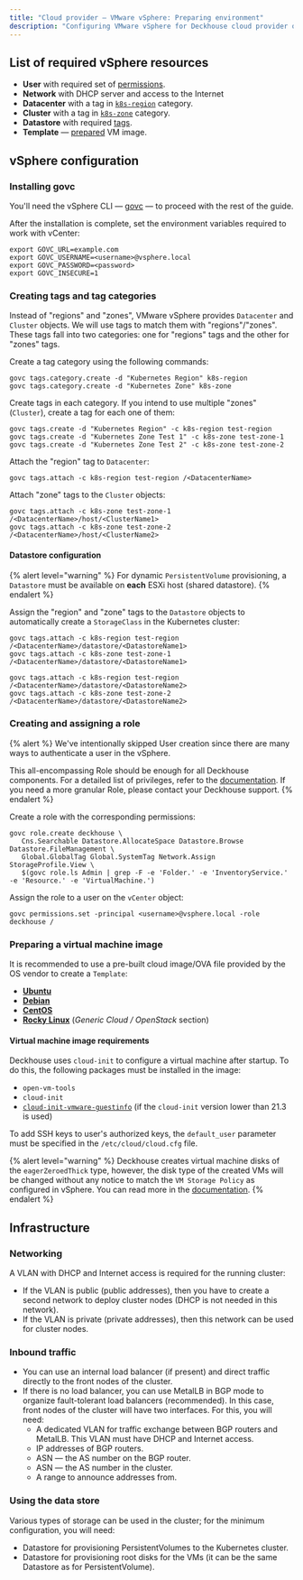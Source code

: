 ```yaml
---
title: "Cloud provider — VMware vSphere: Preparing environment"
description: "Configuring VMware vSphere for Deckhouse cloud provider operation."
---
```


<!-- AUTHOR! Don't forget to update getting started if necessary -->

## List of required vSphere resources

* **User** with required set of [permissions](#creating-and-assigning-a-role).
* **Network** with DHCP server and access to the Internet
* **Datacenter** with a tag in [`k8s-region`](#creating-tags-and-tag-categories) category.
* **Cluster** with a tag in [`k8s-zone`](#creating-tags-and-tag-categories) category.
* **Datastore** with required [tags](#datastore-configuration).
* **Template** — [prepared](#preparing-a-virtual-machine-image) VM image.

## vSphere configuration

### Installing govc

You'll need the vSphere CLI — [govc](https://github.com/vmware/govmomi/tree/master/govc#installation) — to proceed with the rest of the guide.

After the installation is complete, set the environment variables required to work with vCenter:

```shell
export GOVC_URL=example.com
export GOVC_USERNAME=<username>@vsphere.local
export GOVC_PASSWORD=<password>
export GOVC_INSECURE=1
```

### Creating tags and tag categories

Instead of "regions" and "zones", VMware vSphere provides `Datacenter` and `Cluster` objects. We will use tags to match them with "regions"/"zones". These tags fall into two categories: one for "regions" tags and the other for "zones" tags.

Create a tag category using the following commands:

```shell
govc tags.category.create -d "Kubernetes Region" k8s-region
govc tags.category.create -d "Kubernetes Zone" k8s-zone
```

Create tags in each category. If you intend to use multiple "zones" (`Cluster`), create a tag for each one of them:

```shell
govc tags.create -d "Kubernetes Region" -c k8s-region test-region
govc tags.create -d "Kubernetes Zone Test 1" -c k8s-zone test-zone-1
govc tags.create -d "Kubernetes Zone Test 2" -c k8s-zone test-zone-2
```

Attach the "region" tag to `Datacenter`:

```shell
govc tags.attach -c k8s-region test-region /<DatacenterName>
```

Attach "zone" tags to the `Cluster` objects:

```shell
govc tags.attach -c k8s-zone test-zone-1 /<DatacenterName>/host/<ClusterName1>
govc tags.attach -c k8s-zone test-zone-2 /<DatacenterName>/host/<ClusterName2>
```

#### Datastore configuration

{% alert level="warning" %}
For dynamic `PersistentVolume` provisioning, a `Datastore` must be available on **each** ESXi host (shared datastore).
{% endalert %}

Assign the "region" and "zone" tags to the `Datastore` objects to automatically create a `StorageClass` in the Kubernetes cluster:

```shell
govc tags.attach -c k8s-region test-region /<DatacenterName>/datastore/<DatastoreName1>
govc tags.attach -c k8s-zone test-zone-1 /<DatacenterName>/datastore/<DatastoreName1>

govc tags.attach -c k8s-region test-region /<DatacenterName>/datastore/<DatastoreName2>
govc tags.attach -c k8s-zone test-zone-2 /<DatacenterName>/datastore/<DatastoreName2>
```

### Creating and assigning a role

{% alert %}
We've intentionally skipped User creation since there are many ways to authenticate a user in the vSphere.

This all-encompassing Role should be enough for all Deckhouse components. For a detailed list of privileges, refer to the [documentation](/products/kubernetes-platform/documentation/v1/modules/030-cloud-provider-vsphere/configuration.html#list-of-required-privileges). If you need a more granular Role, please contact your Deckhouse support.
{% endalert %}

Create a role with the corresponding permissions:

```shell
govc role.create deckhouse \
   Cns.Searchable Datastore.AllocateSpace Datastore.Browse Datastore.FileManagement \
   Global.GlobalTag Global.SystemTag Network.Assign StorageProfile.View \
   $(govc role.ls Admin | grep -F -e 'Folder.' -e 'InventoryService.' -e 'Resource.' -e 'VirtualMachine.')
```

Assign the role to a user on the `vCenter` object:

```shell
govc permissions.set -principal <username>@vsphere.local -role deckhouse /
```

### Preparing a virtual machine image

It is recommended to use a pre-built cloud image/OVA file provided by the OS vendor to create a `Template`:

* [**Ubuntu**](https://cloud-images.ubuntu.com/)
* [**Debian**](https://cloud.debian.org/images/cloud/)
* [**CentOS**](https://cloud.centos.org/)
* [**Rocky Linux**](https://rockylinux.org/alternative-images/) (*Generic Cloud / OpenStack* section)

#### Virtual machine image requirements

Deckhouse uses `cloud-init` to configure a virtual machine after startup. To do this, the following packages must be installed in the image:

* `open-vm-tools`
* `cloud-init`
* [`cloud-init-vmware-guestinfo`](https://github.com/vmware-archive/cloud-init-vmware-guestinfo#installation) (if the `cloud-init` version lower than 21.3 is used)

To add SSH keys to user's authorized keys, the `default_user` parameter must be specified in the `/etc/cloud/cloud.cfg` file.

{% alert level="warning" %}
Deckhouse creates virtual machine disks of the `eagerZeroedThick` type, however, the disk type of the created VMs will be changed without any notice to match the `VM Storage Policy` as configured in vSphere.
You can read more in the [documentation](https://github.com/hashicorp/terraform-provider-vsphere/blob/main/website/docs/r/virtual_machine.html.markdown#virtual-disk-provisioning-policies).
{% endalert %}

## Infrastructure

### Networking

A VLAN with DHCP and Internet access is required for the running cluster:
* If the VLAN is public (public addresses), then you have to create a second network to deploy cluster nodes (DHCP is not needed in this network).
* If the VLAN is private (private addresses), then this network can be used for cluster nodes.

### Inbound traffic

* You can use an internal load balancer (if present) and direct traffic directly to the front nodes of the cluster.
* If there is no load balancer, you can use MetalLB in BGP mode to organize fault-tolerant load balancers (recommended). In this case, front nodes of the cluster will have two interfaces. For this, you will need:
  * A dedicated VLAN for traffic exchange between BGP routers and MetalLB. This VLAN must have DHCP and Internet access.
  * IP addresses of BGP routers.
  * ASN — the AS number on the BGP router.
  * ASN — the AS number in the cluster.
  * A range to announce addresses from.

### Using the data store

Various types of storage can be used in the cluster; for the minimum configuration, you will need:
* Datastore for provisioning PersistentVolumes to the Kubernetes cluster.
* Datastore for provisioning root disks for the VMs (it can be the same Datastore as for PersistentVolume).
